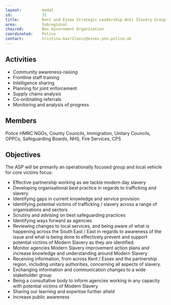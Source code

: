 ```yaml
---
layout: 		modal
id: 			31
title: 			Kent and Essex Strategic Leadership Anti Slavery Group
area: 			Subregional
chaired: 		Non Government Organisation
coordinated:	Police
contact:		Cristina.Gavrilovic@essex.pnn.police.uk
---
```


Activities
----------

* Community awareness-raising
* Frontline staff training
* Intelligence sharing
* Planning for joint enforcement
* Supply chains analysis
* Co-ordinating referrals
* Monitoring and analysis of progress

Members
-------

Police HMRC NGOs, County Councils,  Immigration, Unitary Councils, OPPCs, Safeguarding Boards, NHS, Fire Services, CPS 

Objectives
----------

The ASP will be primarily an operationally focused group and local vehicle for core victims focus: 

* Effective partnership working as we tackle modern day slavery 
* Developing organisational best practice in regards to trafficking and slavery 
* Identifying gaps in current knowledge and service provision 
* Identifying potential victims of trafficking / slavery across a range of organisations and sectors 
* Scrutiny and advising on best safeguarding practices 
* Identifying ways forward as agencies 
* Reviewing changes to local services, and being aware of what is happening across the South East / East in regards to awareness of the issue and what is being done to effectively prevent and support potential victims of Modern Slavery as they are identified. 
* Monitor agencies Modern Slavery improvement action plans and increase knowledge and understanding around Modern Slavery 
* Receiving information, from across Kent / Essex and the partnership region, including unitary authorities, concerning all aspects of slavery. 
* Exchanging information and communication changes to a wide stakeholder group 
* Being a consultative body to inform agencies working in any capacity with potential victims of Modern Slavery 
* Sharing our learning and expertise further afield 
* Increase public awareness